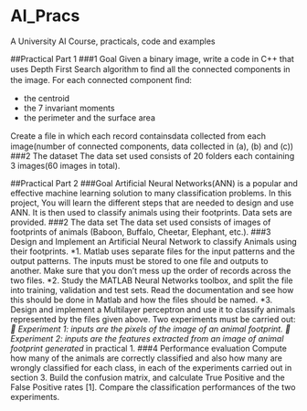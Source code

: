 # AI_Pracs
A University AI Course, practicals, code and examples

##Practical Part 1
###1 Goal 
Given a binary image, write a code in C++ that uses Depth First Search algorithm to ﬁnd all the connected components in the image. For each connected component ﬁnd: 
* the centroid 
* the 7 invariant moments 
* the perimeter and the surface area 

Create a ﬁle in which each record containsdata collected from each image(number of connected components, data collected in (a), (b) and (c))
###2 The dataset 
The data set used consists of 20 folders each containing 3 images(60 images in total).

##Practical Part 2
###Goal
Artificial Neural Networks(ANN) is a popular and effective machine learning solution to many classification
problems. In this project, You will learn the different steps that are needed to design and use ANN. It
is then used to classify animals using their footprints. Data sets are provided.
###2 The data set
The data set used consists of images of footprints of animals (Baboon, Buffalo, Cheetar, Elephant, etc.).
###3 Design and Implement an Artificial Neural Network to classify Animals using their footprints.
*1. Matlab uses separate files for the input patterns and the output patterns. The inputs must be stored
to one file and outputs to another. Make sure that you don’t mess up the order of records across the
two files.
*2. Study the MATLAB Neural Networks toolbox, and split the file into training, validation and test
sets. Read the documentation and see how this should be done in Matlab and how the files should
be named.
*3. Design and implement a Multilayer perceptron and use it to classify animals represented by the files
given above. Two experiments must be carried out:
_ Experiment 1: inputs are the pixels of the image of an animal footprint._
_ Experiment 2: inputs are the features extracted from an image of animal footprint generated_
in practical 1.
###4 Performance evaluation
Compute how many of the animals are correctly classified and also how many are wrongly classified
for each class, in each of the experiments carried out in section 3. Build the confusion matrix, and
calculate True Positive and the False Positive rates [1]. Compare the classification performances of the
two experiments.
